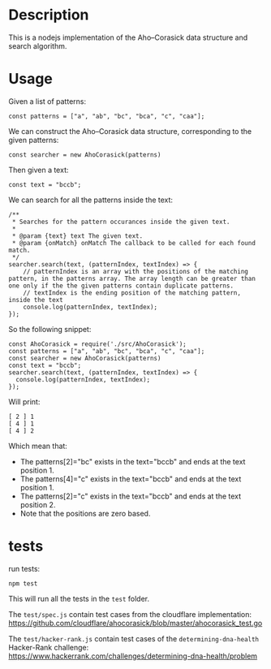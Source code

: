 # Description

This is a nodejs implementation of the Aho–Corasick data structure and search algorithm.

# Usage
Given a list of patterns:
```
const patterns = ["a", "ab", "bc", "bca", "c", "caa"];
```
We can construct the Aho–Corasick data structure, corresponding to the given patterns:
```
const searcher = new AhoCorasick(patterns)
```
Then given a text:
```
const text = "bccb";
```
We can search for all the patterns inside the text:
```
/**
 * Searches for the pattern occurances inside the given text.
 *
 * @param {text} text The given text.
 * @param {onMatch} onMatch The callback to be called for each found match.
 */
searcher.search(text, (patternIndex, textIndex) => {
    // patternIndex is an array with the positions of the matching pattern, in the patterns array. The array length can be greater than one only if the the given patterns contain duplicate patterns.
    // textIndex is the ending position of the matching pattern, inside the text
    console.log(patternIndex, textIndex);
});
```

So the following snippet:
```
const AhoCorasick = require('./src/AhoCorasick');
const patterns = ["a", "ab", "bc", "bca", "c", "caa"];
const searcher = new AhoCorasick(patterns)
const text = "bccb";
searcher.search(text, (patternIndex, textIndex) => {
  console.log(patternIndex, textIndex);
});
```
Will print:
```
[ 2 ] 1
[ 4 ] 1
[ 4 ] 2
```
Which mean that:
- The patterns[2]="bc" exists in the text="bccb" and ends at the text position 1.
- The patterns[4]="c" exists in the text="bccb" and ends at the text position 1.
- The patterns[2]="c" exists in the text="bccb" and ends at the text position 2.
- Note that the positions are zero based.

# tests

run tests:
```
npm test
```
This will run all the tests in the `test` folder.

The `test/spec.js` contain test cases from the cloudflare implementation: https://github.com/cloudflare/ahocorasick/blob/master/ahocorasick_test.go

The `test/hacker-rank.js` contain test cases of the `determining-dna-health` Hacker-Rank challenge: https://www.hackerrank.com/challenges/determining-dna-health/problem

